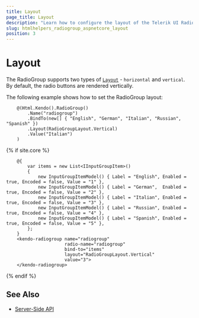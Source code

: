 ```yaml
---
title: Layout
page_title: Layout
description: "Learn how to configure the layout of the Telerik UI RadioGroup for {{ site.framework }}."
slug: htmlhelpers_radiogroup_aspnetcore_layout
position: 3
---
```


# Layout

The RadioGroup supports two types of [`Layout`](/api/kendo.mvc.ui.fluent/radiogroupbuilder#layoutsystemstring) - `horizontal` and `vertical`. By default, the radio buttons are rendered vertically.

The following example shows how to set the RadioGroup layout:

```HtmlHelper
    @(Html.Kendo().RadioGroup()
        .Name("radiogroup")        
        .BindTo(new[] { "English", "German", "Italian", "Russian", "Spanish" })
        .Layout(RadioGroupLayout.Vertical)
        .Value("Italian")
    ) 
```
{% if site.core %}
```TagHelper
    @{
        var items = new List<IInputGroupItem>()
        {
            new InputGroupItemModel() { Label = "English", Enabled = true, Encoded = false, Value = "1" },
            new InputGroupItemModel() { Label = "German",  Enabled = true, Encoded = false, Value = "2" },
            new InputGroupItemModel() { Label = "Italian", Enabled = true, Encoded = false, Value = "3" },
            new InputGroupItemModel() { Label = "Russian", Enabled = true, Encoded = false, Value = "4" },
            new InputGroupItemModel() { Label = "Spanish", Enabled = true, Encoded = false, Value = "5" },     
        };
    }
    <kendo-radiogroup name="radiogroup"
                      radio-name="radiogroup" 
                      bind-to="items"
                      layout="RadioGroupLayout.Vertical"
                      value="3">
    </kendo-radiogroup>
```
{% endif %}

## See Also

* [Server-Side API](/api/radiogroup)
